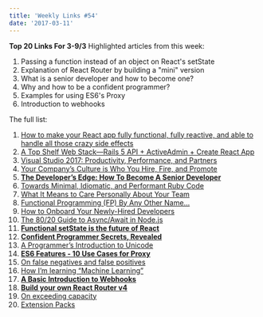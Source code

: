 ```yaml
---
title: 'Weekly Links #54'
date: '2017-03-11'
---
```


**Top 20 Links For 3-9/3** Highlighted articles from this week:

1.  Passing a function instead of an object on React's setState
2.  Explanation of React Router by building a "mini" version
3.  What is a senior developer and how to become one?
4.  Why and how to be a confident programmer?
5.  Examples for using ES6's Proxy
6.  Introduction to webhooks

The full list:

1.  [How to make your React app fully functional, fully reactive, and able to handle all those crazy side effects](https://medium.freecodecamp.com/how-to-make-your-react-app-fully-functional-fully-reactive-and-able-to-handle-all-those-crazy-e5da8e7dac10#.ytx01iwg5)
2.  [A Top Shelf Web Stack—Rails 5 API + ActiveAdmin + Create React App](https://medium.com/superhighfives/a-top-shelf-web-stack-rails-5-api-activeadmin-create-react-app-de5481b7ec0b#.tibean7p3)
3.  [Visual Studio 2017: Productivity, Performance, and Partners](https://blogs.msdn.microsoft.com/visualstudio/2017/03/07/visual-studio-2017-productivity-performance-and-partners/)
4.  [Your Company’s Culture is Who You Hire, Fire, and Promote](https://worldpositive.com/your-companys-culture-is-who-you-hire-fire-and-promote-c69f84902983#.vu0auuxq8)
5.  **[The Developer’s Edge: How To Become A Senior Developer](https://hackernoon.com/developers-edge-how-to-become-a-senior-developer-f1ec1738cf45#.s77ttqhf6)**
6.  [Towards Minimal, Idiomatic, and Performant Ruby Code](https://blog.codeminer42.com/towards-minimal-idiomatic-and-performant-ruby-code-f3fc6aed3c94#.fsivj898h)
7.  [What It Means to Care Personally About Your Team](https://www.radicalcandor.com/blog/care-personally-team/)
8.  [Functional Programming (FP) By Any Other Name…](https://davidwalsh.name/functional-programming)
9.  [How to Onboard Your Newly-Hired Developers](http://usersnap.com/blog/onboarding-developers/)
10. [The 80/20 Guide to Async/Await in Node.js](http://thecodebarbarian.com/80-20-guide-to-async-await-in-node.js.html)
11. **[Functional setState is the future of React](https://medium.freecodecamp.com/functional-setstate-is-the-future-of-react-374f30401b6b#.5upmor258)**
12. **[Confident Programmer Secrets, Revealed](https://blog.dmbcllc.com/confident-programmer-secrets-revealed/)**
13. [A Programmer’s Introduction to Unicode](http://reedbeta.com/blog/programmers-intro-to-unicode/)
14. **[ES6 Features - 10 Use Cases for Proxy](http://dealwithjs.io/es6-features-10-use-cases-for-proxy/)**
15. [On false negatives and false positives](http://www.ontestautomation.com/on-false-negatives-and-false-positives/)
16. [How I’m learning “Machine Learning”](https://hackernoon.com/how-im-learning-machine-learning-a0f88538eba1#.kaw1la6rj)
17. **[A Basic Introduction to Webhooks](http://markheath.net/post/basic-introduction-webhooks)**
18. **[Build your own React Router v4](https://tylermcginnis.com/build-your-own-react-router-v4/)**
19. [On exceeding capacity](https://dandreamsofcoding.com/2017/03/06/on-exceeding-capacity/)
20. [Extension Packs](http://code.visualstudio.com/blogs/2017/03/07/extension-pack-roundup)
